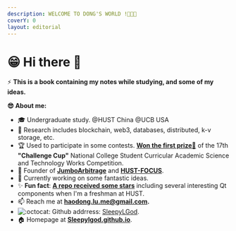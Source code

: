 ```yaml
---
description: WELCOME TO DONG'S WORLD !🎉🎉🎉
coverY: 0
layout: editorial
---
```


# 😁 Hi there 👋

⚡ **This is a book containing my notes while studying, and some of my ideas.**

**😎 About me:**

* 🎓 Undergraduate study. @HUST China  @UCB USA
* 🔭 Research includes blockchain, web3, databases, distributed, k-v storage, etc.
* 🏆 Used to participate in some contests. [**Won the first prize🥇**](http://mse.hust.edu.cn/info/1180/11133.htm) of the 17th **"Challenge Cup"** National College Student Curricular Academic Science and Technology Works Competition.
* 👑 Founder of [**JumboArbitrage**](https://github.com/JumboArbitrage) and [**HUST-FOCUS**](https://github.com/HUST-FOCUS).
* 🌈 Currently working on some fantastic ideas.
* ✨ **Fun fact**: [**A repo received some stars**](https://github.com/SleepyLGod/qwidget-demo) including several interesting Qt components when I'm a freshman at HUST.
* 📫 Reach me at [**haodong.lu.me@gmail.com**](mailto:haodong.lu.me@gmail.com)**.**
* <img src="https://github.githubassets.com/images/icons/emoji/octocat.png" alt=":octocat:" data-size="line"> Github addrress: [SleepyLGod](https://github.com/SleepyLGod).
* 🏠 Homepage at [**Sleepylgod.github.io**](https://sleepylgod.github.io/).
